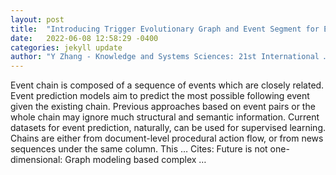 ```yaml
---
layout: post
title:  "Introducing Trigger Evolutionary Graph and Event Segment for Event Prediction"
date:   2022-06-08 12:58:29 -0400
categories: jekyll update
author: "Y Zhang - Knowledge and Systems Sciences: 21st International …"
---
```

Event chain is composed of a sequence of events which are closely related. Event prediction models aim to predict the most possible following event given the existing chain. Previous approaches based on event pairs or the whole chain may ignore much structural and semantic information. Current datasets for event prediction, naturally, can be used for supervised learning. Chains are either from document-level procedural action flow, or from news sequences under the same column. This …
Cites: ‪Future is not one-dimensional: Graph modeling based complex …‬  